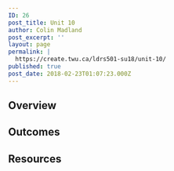 ```yaml
---
ID: 26
post_title: Unit 10
author: Colin Madland
post_excerpt: ''
layout: page
permalink: |
  https://create.twu.ca/ldrs501-su18/unit-10/
published: true
post_date: 2018-02-23T01:07:23.000Z
---
```


## Overview

## Outcomes

## Resources



